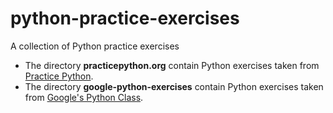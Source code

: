 # python-practice-exercises
A collection of Python practice exercises

* The directory __practicepython.org__ contain Python exercises taken from [Practice Python](www.practicepython.org).
* The directory __google-python-exercises__ contain Python exercises taken from [Google's Python Class](https://developers.google.com/edu/python/exercises/basic).
